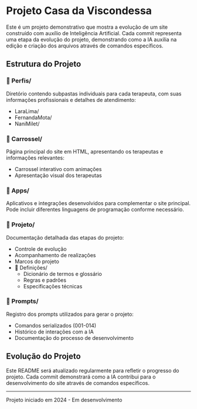 # Projeto Casa da Viscondessa

Este é um projeto demonstrativo que mostra a evolução de um site construído com auxílio de Inteligência Artificial. Cada commit representa uma etapa da evolução do projeto, demonstrando como a IA auxilia na edição e criação dos arquivos através de comandos específicos.

## Estrutura do Projeto

### 📁 Perfis/
Diretório contendo subpastas individuais para cada terapeuta, com suas informações profissionais e detalhes de atendimento:
- LaraLima/
- FernandaMota/
- NaniMilet/

### 📁 Carrossel/
Página principal do site em HTML, apresentando os terapeutas e informações relevantes:
- Carrossel interativo com animações
- Apresentação visual dos terapeutas

### 📁 Apps/
Aplicativos e integrações desenvolvidos para complementar o site principal. Pode incluir diferentes linguagens de programação conforme necessário.

### 📁 Projeto/
Documentação detalhada das etapas do projeto:
- Controle de evolução
- Acompanhamento de realizações
- Marcos do projeto
- 📁 Definições/
  - Dicionário de termos e glossário
  - Regras e padrões
  - Especificações técnicas

### 📁 Prompts/
Registro dos prompts utilizados para gerar o projeto:
- Comandos serializados (001-014)
- Histórico de interações com a IA
- Documentação do processo de desenvolvimento

## Evolução do Projeto

Este README será atualizado regularmente para refletir o progresso do projeto. Cada commit demonstrará como a IA contribui para o desenvolvimento do site através de comandos específicos.

---
Projeto iniciado em 2024 - Em desenvolvimento
